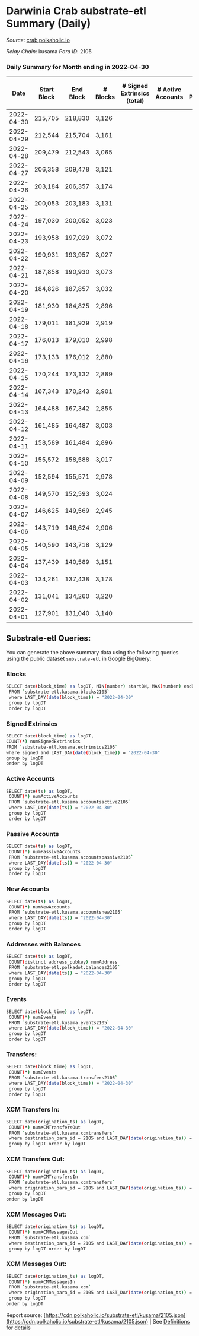 # Darwinia Crab substrate-etl Summary (Daily)

_Source_: [crab.polkaholic.io](https://crab.polkaholic.io)

*Relay Chain*: kusama
*Para ID*: 2105



### Daily Summary for Month ending in 2022-04-30


| Date | Start Block | End Block | # Blocks | # Signed Extrinsics (total) | # Active Accounts | # Passive | # New | # Addresses with Balances | # Events | # Transfers | # XCM Transfers In | # XCM Transfers Out | # XCM In | # XCM Out | Issues | 
| ---- | ----------- | --------- | -------- | --------------------------- | ----------------- | --------- | ----- | ------------------------- | -------- | ----------- | ------------------ | ------------------- | -------- | --------- | ------ |
| 2022-04-30 | 215,705 | 218,830 | 3,126 |  |  |  |  | 8 | 6,254 |   |   |   |  |  |  |
| 2022-04-29 | 212,544 | 215,704 | 3,161 |  |  |  |  | 8 | 6,323 |   |   |   |  |  |  |
| 2022-04-28 | 209,479 | 212,543 | 3,065 |  |  |  |  | 8 | 6,132 |   |   |   |  |  |  |
| 2022-04-27 | 206,358 | 209,478 | 3,121 |  |  |  |  | 8 | 6,244 |   |   |   |  |  |  |
| 2022-04-26 | 203,184 | 206,357 | 3,174 |  |  |  |  | 8 | 6,350 |   |   |   |  |  |  |
| 2022-04-25 | 200,053 | 203,183 | 3,131 |  |  |  |  | 8 | 6,263 |   |   |   |  |  |  |
| 2022-04-24 | 197,030 | 200,052 | 3,023 |  |  |  |  | 8 | 6,048 |   |   |   |  |  |  |
| 2022-04-23 | 193,958 | 197,029 | 3,072 |  |  |  |  | 8 | 6,146 |   |   |   |  |  |  |
| 2022-04-22 | 190,931 | 193,957 | 3,027 |  |  |  |  | 8 | 6,055 |   |   |   |  |  |  |
| 2022-04-21 | 187,858 | 190,930 | 3,073 |  |  |  |  | 8 | 6,148 |   |   |   |  |  |  |
| 2022-04-20 | 184,826 | 187,857 | 3,032 |  |  |  |  | 8 | 6,066 |   |   |   |  |  |  |
| 2022-04-19 | 181,930 | 184,825 | 2,896 |  |  |  |  | 8 | 5,793 |   |   |   |  |  |  |
| 2022-04-18 | 179,011 | 181,929 | 2,919 |  |  |  |  | 8 | 5,840 |   |   |   |  |  |  |
| 2022-04-17 | 176,013 | 179,010 | 2,998 |  |  |  |  | 8 | 5,998 |   |   |   |  |  |  |
| 2022-04-16 | 173,133 | 176,012 | 2,880 |  |  |  |  | 8 | 5,761 |   |   |   |  |  |  |
| 2022-04-15 | 170,244 | 173,132 | 2,889 |  |  |  |  | 8 | 5,780 |   |   |   |  |  |  |
| 2022-04-14 | 167,343 | 170,243 | 2,901 |  |  |  |  | 8 | 5,804 |   |   |   |  |  |  |
| 2022-04-13 | 164,488 | 167,342 | 2,855 |  |  |  |  | 8 | 5,711 |   |   |   |  |  |  |
| 2022-04-12 | 161,485 | 164,487 | 3,003 |  |  |  |  | 8 | 6,008 |   |   |   |  |  |  |
| 2022-04-11 | 158,589 | 161,484 | 2,896 |  |  |  |  | 8 | 5,793 |   |   |   |  |  |  |
| 2022-04-10 | 155,572 | 158,588 | 3,017 |  |  |  |  | 8 | 6,036 |   |   |   |  |  |  |
| 2022-04-09 | 152,594 | 155,571 | 2,978 |  |  |  |  | 8 | 5,958 |   |   |   |  |  |  |
| 2022-04-08 | 149,570 | 152,593 | 3,024 |  |  |  |  | 8 | 6,049 |   |   |   |  |  |  |
| 2022-04-07 | 146,625 | 149,569 | 2,945 |  |  |  |  | 8 | 5,892 |   |   |   |  |  |  |
| 2022-04-06 | 143,719 | 146,624 | 2,906 |  |  |  |  | 8 | 5,814 |   |   |   |  |  |  |
| 2022-04-05 | 140,590 | 143,718 | 3,129 |  |  |  |  | 8 | 6,259 |   |   |   |  |  |  |
| 2022-04-04 | 137,439 | 140,589 | 3,151 |  |  |  |  | 8 | 6,304 |   |   |   |  |  |  |
| 2022-04-03 | 134,261 | 137,438 | 3,178 |  |  |  |  | 8 | 6,358 |   |   |   |  |  |  |
| 2022-04-02 | 131,041 | 134,260 | 3,220 |  |  |  |  | 8 | 6,442 |   |   |   |  |  |  |
| 2022-04-01 | 127,901 | 131,040 | 3,140 |  |  |  |  | 8 | 6,281 |   |   |   |  |  |  |

## Substrate-etl Queries:
You can generate the above summary data using the following queries using the public dataset `substrate-etl` in Google BigQuery:

### Blocks
```bash
SELECT date(block_time) as logDT, MIN(number) startBN, MAX(number) endBN, COUNT(*) numBlocks 
 FROM `substrate-etl.kusama.blocks2105`  
 where LAST_DAY(date(block_time)) = "2022-04-30" 
 group by logDT 
 order by logDT
```

### Signed Extrinsics
```bash
SELECT date(block_time) as logDT, 
COUNT(*) numSignedExtrinsics 
FROM `substrate-etl.kusama.extrinsics2105`  
where signed and LAST_DAY(date(block_time)) = "2022-04-30" 
group by logDT 
order by logDT
```

### Active Accounts
```bash
SELECT date(ts) as logDT, 
 COUNT(*) numActiveAccounts 
 FROM `substrate-etl.kusama.accountsactive2105` 
 where LAST_DAY(date(ts)) = "2022-04-30" 
 group by logDT 
 order by logDT
```

### Passive Accounts
```bash
SELECT date(ts) as logDT, 
 COUNT(*) numPassiveAccounts 
 FROM `substrate-etl.kusama.accountspassive2105` 
 where LAST_DAY(date(ts)) = "2022-04-30" 
 group by logDT 
 order by logDT
```

### New Accounts
```bash
SELECT date(ts) as logDT, 
 COUNT(*) numNewAccounts 
 FROM `substrate-etl.kusama.accountsnew2105` 
 where LAST_DAY(date(ts)) = "2022-04-30" 
 group by logDT
 order by logDT
```

### Addresses with Balances
```bash
SELECT date(ts) as logDT,
 COUNT(distinct address_pubkey) numAddress 
 FROM `substrate-etl.polkadot.balances2105` 
 where LAST_DAY(date(ts)) = "2022-04-30" 
 group by logDT 
 order by logDT
```

### Events
```bash
SELECT date(block_time) as logDT, 
 COUNT(*) numEvents 
 FROM `substrate-etl.kusama.events2105` 
 where LAST_DAY(date(block_time)) = "2022-04-30" 
 group by logDT 
 order by logDT
```

### Transfers:
```bash
SELECT date(block_time) as logDT, 
 COUNT(*) numEvents 
 FROM `substrate-etl.kusama.transfers2105` 
 where LAST_DAY(date(block_time)) = "2022-04-30" 
 group by logDT 
 order by logDT
```

### XCM Transfers In:
```bash
SELECT date(origination_ts) as logDT, 
 COUNT(*) numXCMTransfersOut 
 FROM `substrate-etl.kusama.xcmtransfers` 
 where destination_para_id = 2105 and LAST_DAY(date(origination_ts)) = "2022-04-30" 
 group by logDT order by logDT
```

### XCM Transfers Out:
```bash
SELECT date(origination_ts) as logDT, 
 COUNT(*) numXCMTransfersIn 
 FROM `substrate-etl.kusama.xcmtransfers` 
 where origination_para_id = 2105 and LAST_DAY(date(origination_ts)) = "2022-04-30" 
 group by logDT 
order by logDT
```

### XCM Messages Out:
```bash
SELECT date(origination_ts) as logDT, 
 COUNT(*) numXCMMessagesOut 
 FROM `substrate-etl.kusama.xcm` 
 where destination_para_id = 2105 and LAST_DAY(date(origination_ts)) = "2022-04-30" 
 group by logDT order by logDT
```

### XCM Messages Out:
```bash
SELECT date(origination_ts) as logDT, 
 COUNT(*) numXCMMessagesIn 
 FROM `substrate-etl.kusama.xcm` 
 where origination_para_id = 2105 and LAST_DAY(date(origination_ts)) = "2022-04-30" 
 group by logDT 
order by logDT
```


Report source: [https://cdn.polkaholic.io/substrate-etl/kusama/2105.json](https://cdn.polkaholic.io/substrate-etl/kusama/2105.json) | See [Definitions](/DEFINITIONS.md) for details
